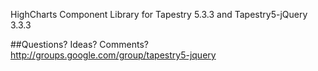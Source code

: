 HighCharts Component Library for Tapestry 5.3.3 and Tapestry5-jQuery 3.3.3

##Questions? Ideas? Comments?
http://groups.google.com/group/tapestry5-jquery
